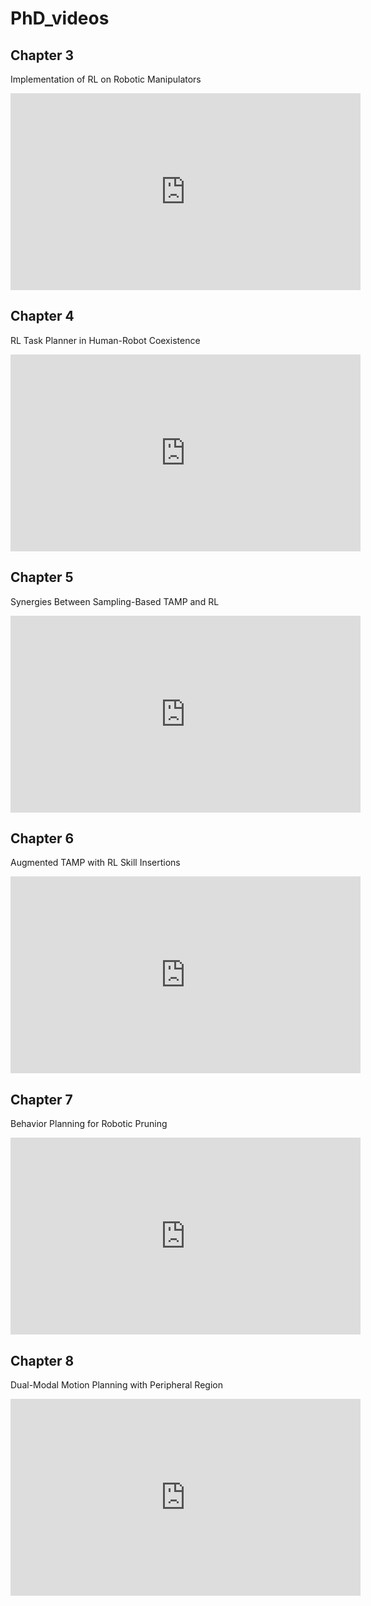 # PhD_videos

## Chapter 3

Implementation of RL on Robotic Manipulators

<iframe width="560" height="315" src="https://www.youtube.com/embed/ObmlDBDyGYk?si=FMJWdZtcQpSjLOs2" title="YouTube video player" frameborder="0" allow="accelerometer; autoplay; clipboard-write; encrypted-media; gyroscope; picture-in-picture; web-share" referrerpolicy="strict-origin-when-cross-origin" allowfullscreen></iframe>

## Chapter 4

RL Task Planner in Human-Robot Coexistence

<iframe width="560" height="315" src="https://www.youtube.com/embed/hgiLHCZw_-M?si=36gDgSNKJPaZFKvl" title="YouTube video player" frameborder="0" allow="accelerometer; autoplay; clipboard-write; encrypted-media; gyroscope; picture-in-picture; web-share" referrerpolicy="strict-origin-when-cross-origin" allowfullscreen></iframe>

## Chapter 5

Synergies Between Sampling-Based TAMP and RL

<iframe width="560" height="315" src="https://www.youtube.com/embed/uygLfFD1Di8?si=2p49OG2e9r06y5R-" title="YouTube video player" frameborder="0" allow="accelerometer; autoplay; clipboard-write; encrypted-media; gyroscope; picture-in-picture; web-share" referrerpolicy="strict-origin-when-cross-origin" allowfullscreen></iframe>

## Chapter 6

Augmented TAMP with RL Skill Insertions

<iframe width="560" height="315" src="https://www.youtube.com/embed/mlLTIFM01ig?si=oFUgOSq0yTNhxiF3" title="YouTube video player" frameborder="0" allow="accelerometer; autoplay; clipboard-write; encrypted-media; gyroscope; picture-in-picture; web-share" referrerpolicy="strict-origin-when-cross-origin" allowfullscreen></iframe>

## Chapter 7

Behavior Planning for Robotic Pruning

<iframe width="560" height="315" src="https://www.youtube.com/embed/n6yvKsar7_4?si=Oa84AKPBS_PZ3Y5M" title="YouTube video player" frameborder="0" allow="accelerometer; autoplay; clipboard-write; encrypted-media; gyroscope; picture-in-picture; web-share" referrerpolicy="strict-origin-when-cross-origin" allowfullscreen></iframe>

## Chapter 8

Dual-Modal Motion Planning with Peripheral Region

<iframe width="560" height="315" src="https://www.youtube.com/embed/1gkJeuAE5E4?si=usbZOJn8amvAIpgx" title="YouTube video player" frameborder="0" allow="accelerometer; autoplay; clipboard-write; encrypted-media; gyroscope; picture-in-picture; web-share" referrerpolicy="strict-origin-when-cross-origin" allowfullscreen></iframe>
